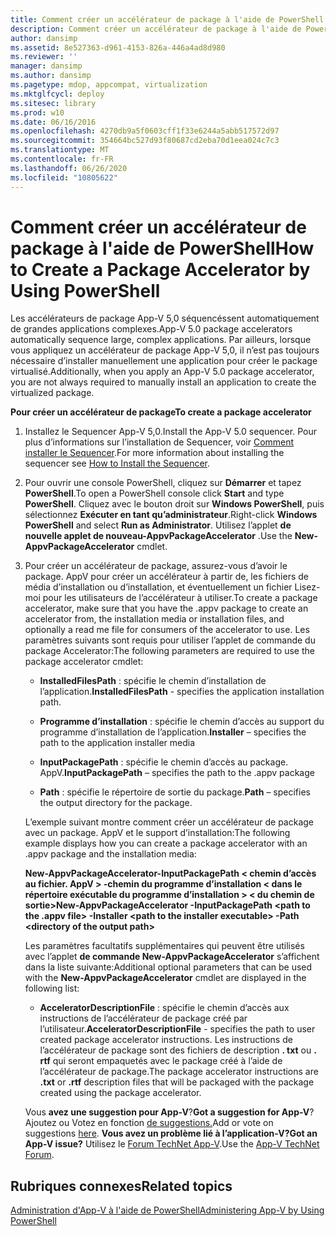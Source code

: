 ```yaml
---
title: Comment créer un accélérateur de package à l'aide de PowerShell
description: Comment créer un accélérateur de package à l'aide de PowerShell
author: dansimp
ms.assetid: 8e527363-d961-4153-826a-446a4ad8d980
ms.reviewer: ''
manager: dansimp
ms.author: dansimp
ms.pagetype: mdop, appcompat, virtualization
ms.mktglfcycl: deploy
ms.sitesec: library
ms.prod: w10
ms.date: 06/16/2016
ms.openlocfilehash: 4270db9a5f0603cff1f33e6244a5abb517572d97
ms.sourcegitcommit: 354664bc527d93f80687cd2eba70d1eea024c7c3
ms.translationtype: MT
ms.contentlocale: fr-FR
ms.lasthandoff: 06/26/2020
ms.locfileid: "10805622"
---
```

# <span data-ttu-id="b0b36-103">Comment créer un accélérateur de package à l'aide de PowerShell</span><span class="sxs-lookup"><span data-stu-id="b0b36-103">How to Create a Package Accelerator by Using PowerShell</span></span>


<span data-ttu-id="b0b36-104">Les accélérateurs de package App-V 5,0 séquencéssent automatiquement de grandes applications complexes.</span><span class="sxs-lookup"><span data-stu-id="b0b36-104">App-V 5.0 package accelerators automatically sequence large, complex applications.</span></span> <span data-ttu-id="b0b36-105">Par ailleurs, lorsque vous appliquez un accélérateur de package App-V 5,0, il n’est pas toujours nécessaire d’installer manuellement une application pour créer le package virtualisé.</span><span class="sxs-lookup"><span data-stu-id="b0b36-105">Additionally, when you apply an App-V 5.0 package accelerator, you are not always required to manually install an application to create the virtualized package.</span></span>

**<span data-ttu-id="b0b36-106">Pour créer un accélérateur de package</span><span class="sxs-lookup"><span data-stu-id="b0b36-106">To create a package accelerator</span></span>**

1.  <span data-ttu-id="b0b36-107">Installez le Sequencer App-V 5,0.</span><span class="sxs-lookup"><span data-stu-id="b0b36-107">Install the App-V 5.0 sequencer.</span></span> <span data-ttu-id="b0b36-108">Pour plus d’informations sur l’installation de Sequencer, voir [Comment installer le Sequencer](how-to-install-the-sequencer-beta-gb18030.md).</span><span class="sxs-lookup"><span data-stu-id="b0b36-108">For more information about installing the sequencer see [How to Install the Sequencer](how-to-install-the-sequencer-beta-gb18030.md).</span></span>

2.  <span data-ttu-id="b0b36-109">Pour ouvrir une console PowerShell, cliquez sur **Démarrer** et tapez **PowerShell**.</span><span class="sxs-lookup"><span data-stu-id="b0b36-109">To open a PowerShell console click **Start** and type **PowerShell**.</span></span> <span data-ttu-id="b0b36-110">Cliquez avec le bouton droit sur **Windows PowerShell**, puis sélectionnez **Exécuter en tant qu’administrateur**.</span><span class="sxs-lookup"><span data-stu-id="b0b36-110">Right-click **Windows PowerShell** and select **Run as Administrator**.</span></span> <span data-ttu-id="b0b36-111">Utilisez l’applet **de nouvelle applet de nouveau-AppvPackageAccelerator** .</span><span class="sxs-lookup"><span data-stu-id="b0b36-111">Use the **New-AppvPackageAccelerator** cmdlet.</span></span>

3.  <span data-ttu-id="b0b36-112">Pour créer un accélérateur de package, assurez-vous d’avoir le package. AppV pour créer un accélérateur à partir de, les fichiers de média d’installation ou d’installation, et éventuellement un fichier Lisez-moi pour les utilisateurs de l’accélérateur à utiliser.</span><span class="sxs-lookup"><span data-stu-id="b0b36-112">To create a package accelerator, make sure that you have the .appv package to create an accelerator from, the installation media or installation files, and optionally a read me file for consumers of the accelerator to use.</span></span> <span data-ttu-id="b0b36-113">Les paramètres suivants sont requis pour utiliser l’applet de commande du package Accelerator:</span><span class="sxs-lookup"><span data-stu-id="b0b36-113">The following parameters are required to use the package accelerator cmdlet:</span></span>

    -   <span data-ttu-id="b0b36-114">**InstalledFilesPath** : spécifie le chemin d’installation de l’application.</span><span class="sxs-lookup"><span data-stu-id="b0b36-114">**InstalledFilesPath** - specifies the application installation path.</span></span>

    -   <span data-ttu-id="b0b36-115">**Programme d’installation** : spécifie le chemin d’accès au support du programme d’installation de l’application.</span><span class="sxs-lookup"><span data-stu-id="b0b36-115">**Installer** – specifies the path to the application installer media</span></span>

    -   <span data-ttu-id="b0b36-116">**InputPackagePath** : spécifie le chemin d’accès au package. AppV.</span><span class="sxs-lookup"><span data-stu-id="b0b36-116">**InputPackagePath** – specifies the path to the .appv package</span></span>

    -   <span data-ttu-id="b0b36-117">**Path** : spécifie le répertoire de sortie du package.</span><span class="sxs-lookup"><span data-stu-id="b0b36-117">**Path** – specifies the output directory for the package.</span></span>

    <span data-ttu-id="b0b36-118">L’exemple suivant montre comment créer un accélérateur de package avec un package. AppV et le support d’installation:</span><span class="sxs-lookup"><span data-stu-id="b0b36-118">The following example displays how you can create a package accelerator with an .appv package and the installation media:</span></span>

    **<span data-ttu-id="b0b36-119">New-AppvPackageAccelerator-InputPackagePath &lt; chemin d’accès au fichier. AppV &gt; -chemin du programme d’installation &lt; dans le répertoire exécutable du programme d’installation &gt; &lt; du chemin de sortie&gt;</span><span class="sxs-lookup"><span data-stu-id="b0b36-119">New-AppvPackageAccelerator -InputPackagePath &lt;path to the .appv file&gt; -Installer &lt;path to the installer executable&gt; -Path &lt;directory of the output path&gt;</span></span>**

    <span data-ttu-id="b0b36-120">Les paramètres facultatifs supplémentaires qui peuvent être utilisés avec l’applet **de commande New-AppvPackageAccelerator** s’affichent dans la liste suivante:</span><span class="sxs-lookup"><span data-stu-id="b0b36-120">Additional optional parameters that can be used with the **New-AppvPackageAccelerator** cmdlet are displayed in the following list:</span></span>

    -   <span data-ttu-id="b0b36-121">**AcceleratorDescriptionFile** : spécifie le chemin d’accès aux instructions de l’accélérateur de package créé par l’utilisateur.</span><span class="sxs-lookup"><span data-stu-id="b0b36-121">**AcceleratorDescriptionFile** - specifies the path to user created package accelerator instructions.</span></span> <span data-ttu-id="b0b36-122">Les instructions de l’accélérateur de package sont des fichiers de description **. txt** ou **. rtf** qui seront empaquetés avec le package créé à l’aide de l’accélérateur de package.</span><span class="sxs-lookup"><span data-stu-id="b0b36-122">The package accelerator instructions are **.txt** or **.rtf** description files that will be packaged with the package created using the package accelerator.</span></span>

    <span data-ttu-id="b0b36-123">Vous **avez une suggestion pour App-V**?</span><span class="sxs-lookup"><span data-stu-id="b0b36-123">**Got a suggestion for App-V**?</span></span> <span data-ttu-id="b0b36-124">Ajoutez ou Votez en fonction [de suggestions.](http://appv.uservoice.com/forums/280448-microsoft-application-virtualization)</span><span class="sxs-lookup"><span data-stu-id="b0b36-124">Add or vote on suggestions [here](http://appv.uservoice.com/forums/280448-microsoft-application-virtualization).</span></span> **<span data-ttu-id="b0b36-125">Vous avez un problème lié à l’application-V?</span><span class="sxs-lookup"><span data-stu-id="b0b36-125">Got an App-V issue?</span></span>** <span data-ttu-id="b0b36-126">Utilisez le [Forum TechNet App-V](https://social.technet.microsoft.com/Forums/home?forum=mdopappv).</span><span class="sxs-lookup"><span data-stu-id="b0b36-126">Use the [App-V TechNet Forum](https://social.technet.microsoft.com/Forums/home?forum=mdopappv).</span></span>

## <span data-ttu-id="b0b36-127">Rubriques connexes</span><span class="sxs-lookup"><span data-stu-id="b0b36-127">Related topics</span></span>


[<span data-ttu-id="b0b36-128">Administration d'App-V à l'aide de PowerShell</span><span class="sxs-lookup"><span data-stu-id="b0b36-128">Administering App-V by Using PowerShell</span></span>](administering-app-v-by-using-powershell.md)

 

 





